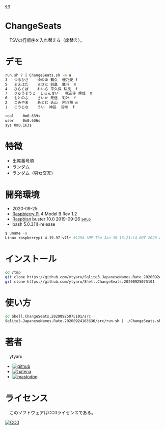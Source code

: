 [en](./README.md)

# ChangeSeats

　TSVの行順序を入れ替える（席替え）。

# デモ

```sh
run.sh 7 | ChangeSeats.sh -m a
3	つるひさ	ゆのあ	鶴久	優乃愛	f
5	まえはた	まさと	前畠	鷹斗	m
4	ひらくぼ	れいら	平久保	玲良	f
7	りゅうぞうじ	しゅんせい	竜造寺	舜成	m
6	もとのぶ	さいか	元信	彩叶	f
2	こみやま	あとむ	込山	阿斗無	m
1	こうじな	うい	神品	羽唯	f
```
```sh
real	0m0.689s
user	0m0.606s
sys	0m0.163s
```

# 特徴

* 出席番号順
* ランダム
* ランダム（男女交互）

# 開発環境

* <time datetime="2020-09-25T07:50:58+0900">2020-09-25</time>
* [Raspbierry Pi](https://ja.wikipedia.org/wiki/Raspberry_Pi) 4 Model B Rev 1.2
* [Raspbian](https://ja.wikipedia.org/wiki/Raspbian) buster 10.0 2019-09-26 <small>[setup](http://ytyaru.hatenablog.com/entry/2019/12/25/222222)</small>
* bash 5.0.3(1)-release

```sh
$ uname -a
Linux raspberrypi 4.19.97-v7l+ #1294 SMP Thu Jan 30 13:21:14 GMT 2020 armv7l GNU/Linux
```

# インストール

```sh
cd /tmp
git clone https://github.com/ytyaru/Sqlite3.JapaneseNames.Rate.20200924163636
git clone https://github.com/ytyaru/Shell.ChangeSeats.20200925075101
```

# 使い方

```sh
cd Shell.ChangeSeats.20200925075101/src
Sqlite3.JapaneseNames.Rate.20200924163636/src/run.sh | ./ChangeSeats.sh -m a
```

# 著者

　ytyaru

* [![github](http://www.google.com/s2/favicons?domain=github.com)](https://github.com/ytyaru "github")
* [![hatena](http://www.google.com/s2/favicons?domain=www.hatena.ne.jp)](http://ytyaru.hatenablog.com/ytyaru "hatena")
* [![mastodon](http://www.google.com/s2/favicons?domain=mstdn.jp)](https://mstdn.jp/web/accounts/233143 "mastdon")

# ライセンス

　このソフトウェアはCC0ライセンスである。

[![CC0](http://i.creativecommons.org/p/zero/1.0/88x31.png "CC0")](http://creativecommons.org/publicdomain/zero/1.0/deed.ja)

